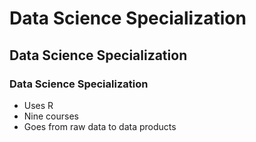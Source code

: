 # Data Science Specialization
## Data Science Specialization
### Data Science Specialization 

* Uses R 
* Nine courses 
* Goes from raw data to data products
